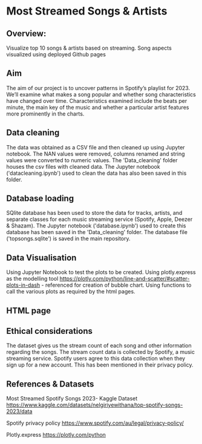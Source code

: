 # Most Streamed Songs & Artists

## Overview:
Visualize top 10 songs & artists based on streaming. 
Song aspects visualized using deployed Github pages

## Aim
The aim of our project is to uncover patterns in Spotify’s playlist for 2023. We’ll examine what makes a song popular and whether song characteristics have changed over time.
Characteristics examined include the beats per minute, the main key of the music and whether a particular artist features more prominently in the charts.

## Data cleaning 
The data was obtained as a CSV file and then cleaned up using Jupyter notebook. The NAN values were removed, columns renamed and string values were converted to numeric values. The 'Data_cleaning' folder houses the csv files with cleaned data.
The Jupyter notebook ('datacleaning.ipynb') used to clean the data has also been saved in this folder.

## Database loading
SQlite database has been used to store the data for tracks, artists, and separate classes for each music streaming service (Spotify, Apple, Deezer & Shazam). 
The Jupyter notebook ('database.ipynb') used to create this database has been saved in the 'Data_cleaning' folder.
The database file ('topsongs.sqlite') is saved in the main repository.

## Data Visualisation
Using Jupyter Notebook to test the plots to be created. Using plotly.express as the modelling tool
https://plotly.com/python/line-and-scatter/#scatter-plots-in-dash - referenced for creation of bubble chart.
Using functions to call the various plots as required by the html pages.

## HTML page

## Ethical considerations
The dataset gives us the stream count of each song and other information regarding the songs. The stream count data is collected by Spotify, a music streaming service. Spotify users agree to this data collection when they sign up for a new account. This has been mentioned in their privacy policy.


## References & Datasets

Most Streamed Spotify Songs 2023- Kaggle Dataset https://www.kaggle.com/datasets/nelgiriyewithana/top-spotify-songs-2023/data

Spotify privacy policy https://www.spotify.com/au/legal/privacy-policy/

Plotly.express https://plotly.com/python




